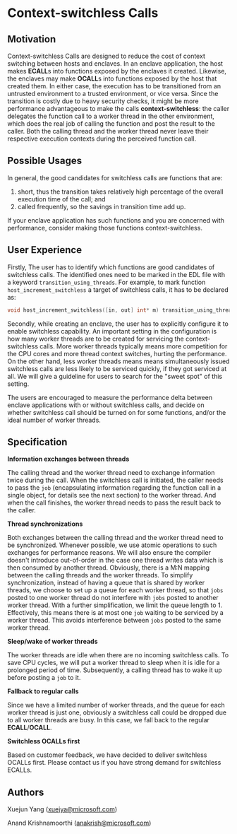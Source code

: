 Context-switchless Calls
================

## Motivation

Context-switchless Calls are designed to reduce the cost of context switching between hosts and enclaves.
In an enclave application, the host makes **ECALL**s into functions exposed by the enclaves it created. Likewise,
the enclaves may make **OCALL**s into functions exposed by the host that created them. In either case, the
execution has to be transitioned from an untrusted environment to a trusted environment, or vice versa. Since the
transition is costly due to heavy security checks, it might be more performance advantageous to make the calls
**context-switchless**: the caller delegates the function call to a worker thread in the other environment, which
does the real job of calling the function and post the result to the caller. Both the calling thread and the
worker thread never leave their respective execution contexts during the perceived function call.

## Possible Usages

In general, the good candidates for switchless calls are functions that are:
1) short, thus the transition takes relatively high percentage of the overall execution time of the call; and
2) called frequently, so the savings in transition time add up.

If your enclave application has such functions and you are concerned with performance, consider making those
functions context-switchless.

## User Experience

Firstly, The user has to identify which functions are good candidates of switchless calls. The identified ones
need to be marked in the EDL file with a keyword `transition_using_threads`. For example, to mark function
`host_increment_switchless` a target of switchless calls, it has to be declared as:

```c
void host_increment_switchless([in, out] int* m) transition_using_threads;
```

Secondly, while creating an enclave, the user has to explicitly configure it to enable switchless capability.
An important setting in the configuration is how many worker threads are to be created for servicing the
context-switchless calls. More worker threads typically means more competition for the CPU cores and more thread context switches, hurting the performance. On the other hand, less worker threads means means simultaneously issued switchless calls are less likely to be serviced quickly, if they got serviced at all.
We will give a guideline for users to search for the "sweet spot" of this setting.

The users are encouraged to measure the performance delta between enclave applications with
or without switchless calls, and decide on whether switchless call should be turned on for some functions,
and/or the ideal number of worker threads.

## Specification

**Information exchanges between threads**

The calling thread and the worker thread need to exchange information twice during the call. When the switchless
call is initiated, the caller needs to pass the `job` (encapsulating information regarding the function call in a
 single object, for details see the next section) to the worker thread. And when the call finishes, the worker
thread needs to pass the result back to the caller.

**Thread synchronizations**

Both exchanges between the calling thread and the worker thread need to be synchronized. Whenever possible,
we use atomic operations to such exchanges for performance reasons. We will also ensure the compiler doesn't
introduce out-of-order in the case one thread writes data which is then consumed by another thread. Obviously,
there is a M:N mapping between the calling threads and the worker threads. To simplify synchronization, instead of having a queue that is shared by worker threads, we choose to set up a queue for each worker thread, so that `jobs` posted to one worker thread do not interfere with `jobs` posted to another worker
thread. With a further simplification, we limit the queue length to 1. Effectively, this means there is at
most one `job` waiting to be serviced by a worker thread. This avoids interference between `jobs` posted to
the same worker thread.

**Sleep/wake of worker threads**

The worker threads are idle when there are no incoming switchless calls. To save CPU cycles, we will put a
worker thread to sleep when it is idle for a prolonged period of time. Subsequently, a calling thread has to
wake it up before posting a `job` to it.

**Fallback to regular calls**

Since we have a limited number of worker threads, and the queue for each worker thread is just one, obviously
a switchless call could be dropped due to all worker threads are busy. In this case, we fall back to the regular **ECALL**/**OCALL**.

**Switchless OCALLs first**

Based on customer feedback, we have decided to deliver switchless OCALLs first. Please contact us if you have
strong demand for switchless ECALLs.


Authors
-------

Xuejun Yang (xuejya@microsoft.com)

Anand Krishnamoorthi (anakrish@microsoft.com)
